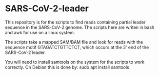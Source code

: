 # SARS-CoV-2-leader

This repository is for the scripts to find reads containing partial leader
sequence in the SARS-CoV-2 genome. The scripts here are writen in bash and 
awk for use on a linux system.

The scripts take a mapped SAM/BAM file and look for reads with the sequence
motif GTAGATCTGTTCTCT, which occurs at the 3' end of the SARS-CoV-2 leader.

You will need to install samtools on the system for the scripts to work 
correctly. On Debian this is done by: sudo apt install samtools
